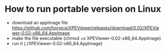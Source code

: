How to run portable version on Linux
=======

* download an appImage file https://github.com/horsicq/XPEViewer/releases/download/0.02/XPEViewer-0.02-x86_64.AppImage
* make the file executable (chmod +x XPEViewer-0.02-x86_64.AppImage)
* run it (./XPEViewer-0.02-x86_64.AppImage)
